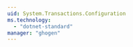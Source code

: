 ```yaml
---
uid: System.Transactions.Configuration
ms.technology: 
  - "dotnet-standard"
manager: "ghogen"
---
```

